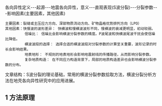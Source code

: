 ## 
各向异性定义---起源---地震各向异性，意义---直观表现(S波分裂)---分裂参数---影响因素(主要因素，其他因素)
```
主要因素：裂缝或主压应力方向、深部物质流动方向、矿物晶格优势排列方向（LPO）
其他因素：快慢波的波形差异： 快横波和慢横波波形不同，慢横波的衰减更明显，初动较弱。
         信噪比： 信噪比会影响横波分裂参数的精度。P波尾波和快横波尾波干扰会使信噪比降低。
         横波波段的选择： 选择合适的横波波段对分裂参数的计算至关重要，波形记录的时长会影响结果。
         地表地形： 不规则的地表地形会影响地震射线的传播路径，从而影响分裂参数。
         复杂地质构造： 在不同应力构造背景下，局部的地质构造差异也会影响横波分裂参数的分布。

```
文章结构：S波分裂的理论基础，常用的横波分裂参数拾取方法，横波分裂分析方法在地壳各向异性研究中的应用进展。

















## 1 方法原理